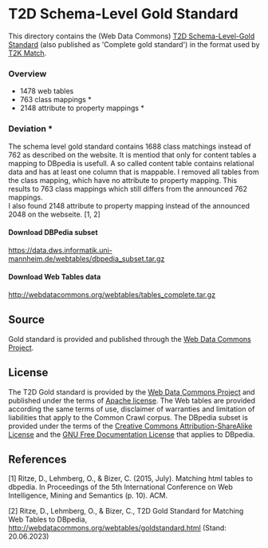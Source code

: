 # T2D Schema-Level Gold Standard

This directory contains the (Web Data Commons) [T2D Schema-Level-Gold Standard]((http://webdatacommons.org/webtables/goldstandard.html)) (also published as 'Complete gold standard') in the format used by [T2K Match](https://github.com/olehmberg/T2KMatch).

### Overview
- 1478 web tables
- 763 class mappings *
- 2148 attribute to property mappings *

### Deviation *
The schema level gold standard contains 1688 class matchings instead of 762 as described on the website. It is mentiod that only for content tables a mapping to DBpedia is usefull. A so called content table contains relational data and has at least one column that is mappable. I removed all tables from the class mapping, which have no attribute to property mapping. This results to 763 class mappings which still differs from the announced 762 mappings.  
I also found 2148 attribute to property mapping instead of the announced 2048 on the webseite. [1, 2]

#### Download DBPedia subset
https://data.dws.informatik.uni-mannheim.de/webtables/dbpedia_subset.tar.gz  
#### Download Web Tables data
http://webdatacommons.org/webtables/tables_complete.tar.gz

## Source
Gold standard is provided and published through the [Web Data Commons Project](http://webdatacommons.org/webtables/goldstandard.html).

## License
The T2D Gold standard is provided by the [Web Data Commons Project](http://webdatacommons.org/webtables/goldstandard.html) and published under the terms of [Apache license](https://www.apache.org/licenses/LICENSE-2.0). The Web tables are provided according the same terms of use, disclaimer of warranties and limitation of liabilities that apply to the Common Crawl corpus.
 The DBpedia subset is provided under the terms of the [Creative Commons Attribution-ShareAlike License](http://en.wikipedia.org/wiki/Wikipedia:Text_of_Creative_Commons_Attribution-ShareAlike_3.0_Unported_License) and the [GNU Free Documentation License](http://en.wikipedia.org/wiki/Wikipedia:Text_of_the_GNU_Free_Documentation_License) that applies to DBpedia.

 ## References
 [1] Ritze, D., Lehmberg, O., & Bizer, C. (2015, July). Matching html tables to dbpedia. In Proceedings of the 5th International Conference on Web Intelligence, Mining and Semantics (p. 10). ACM.

 [2] Ritze, D., Lehmberg, O., & Bizer, C., T2D Gold Standard for Matching Web Tables to DBpedia, http://webdatacommons.org/webtables/goldstandard.html (Stand: 20.06.2023)